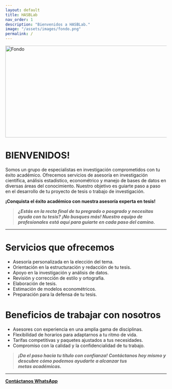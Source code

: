 ```yaml
---
layout: default
title: HASBLab
nav_order: 1
description: "Bienvenidos a HASBLab."
image: "/assets/images/fondo.png"
permalink: /
---
```


<img src="/assets/images/fondo.png" alt="Fondo" width="783" height="287">

# **BIENVENIDOS!**

Somos un grupo de especialistas en investigación comprometidos con tu éxito académico. Ofrecemos servicios de asesoría en investigación científica, análisis estadístico, econométrico y manejo de bases de datos en diversas áreas del conocimiento. Nuestro objetivo es guiarte paso a paso en el desarrollo de tu proyecto de tesis o trabajo de investigación.

**¡Conquista el éxito académico con nuestra asesoría experta en tesis!**

> _**¿Estás en la recta final de tu pregrado o posgrado y necesitas ayuda con tu tesis? ¡No busques más! Nuestro equipo de profesionales está aquí para guiarte en cada paso del camino.**_

---

# **Servicios que ofrecemos**

- Asesoría personalizada en la elección del tema.
- Orientación en la estructuración y redacción de tu tesis.
- Apoyo en la investigación y análisis de datos.
- Revisión y corrección de estilo y ortografía.
- Elaboración de tesis.
- Estimación de modelos econométricos.
- Preparación para la defensa de tu tesis.

# **Beneficios de trabajar con nosotros**

- Asesores con experiencia en una amplia gama de disciplinas.
- Flexibilidad de horarios para adaptarnos a tu ritmo de vida.
- Tarifas competitivas y paquetes ajustados a tus necesidades.
- Compromiso con la calidad y la confidencialidad de tu trabajo.

> _**¡Da el paso hacia tu título con confianza! Contáctanos hoy mismo y descubre cómo podemos ayudarte a alcanzar tus metas académicas.**_

---

[**Contáctanos WhatsApp**](https://wa.me/message/CGKEXJDOX4NMB1 "Click aquí")
